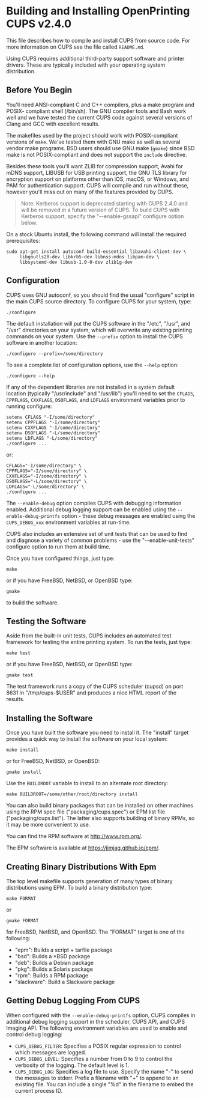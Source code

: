 Building and Installing OpenPrinting CUPS v2.4.0
================================================

This file describes how to compile and install CUPS from source code.  For more
information on CUPS see the file called `README.md`.

Using CUPS requires additional third-party support software and printer drivers.
These are typically included with your operating system distribution.


Before You Begin
----------------

You'll need ANSI-compliant C and C++ compilers, plus a make program and POSIX-
compliant shell (/bin/sh).  The GNU compiler tools and Bash work well and we
have tested the current CUPS code against several versions of Clang and GCC with
excellent results.

The makefiles used by the project should work with POSIX-compliant versions of
`make`.  We've tested them with GNU make as well as several vendor make programs.
BSD users should use GNU make (`gmake`) since BSD make is not POSIX-compliant
and does not support the `include` directive.

Besides these tools you'll want ZLIB for compression support, Avahi for mDNS
support, LIBUSB for USB printing support, the GNU TLS library for encryption
support on platforms other than iOS, macOS, or Windows, and PAM for
authentication support.  CUPS will compile and run without these, however you'll
miss out on many of the features provided by CUPS.

> Note: Kerberos support is deprecated starting with CUPS 2.4.0 and will be
> removed in a future version of CUPS.  To build CUPS with Kerberos support,
> specify the "--enable-gssapi" configure option below.

On a stock Ubuntu install, the following command will install the required
prerequisites:

    sudo apt-get install autoconf build-essential libavahi-client-dev \
         libgnutls28-dev libkrb5-dev libnss-mdns libpam-dev \
         libsystemd-dev libusb-1.0-0-dev zlib1g-dev


Configuration
-------------

CUPS uses GNU autoconf, so you should find the usual "configure" script in the
main CUPS source directory.  To configure CUPS for your system, type:

    ./configure

The default installation will put the CUPS software in the "/etc", "/usr", and
"/var" directories on your system, which will overwrite any existing printing
commands on your system.  Use the `--prefix` option to install the CUPS software
in another location:

    ./configure --prefix=/some/directory

To see a complete list of configuration options, use the `--help` option:

    ./configure --help

If any of the dependent libraries are not installed in a system default location
(typically "/usr/include" and "/usr/lib") you'll need to set the `CFLAGS`,
`CPPFLAGS`, `CXXFLAGS`, `DSOFLAGS`, and `LDFLAGS` environment variables prior to
running configure:

    setenv CFLAGS "-I/some/directory"
    setenv CPPFLAGS "-I/some/directory"
    setenv CXXFLAGS "-I/some/directory"
    setenv DSOFLAGS "-L/some/directory"
    setenv LDFLAGS "-L/some/directory"
    ./configure ...

or:

    CFLAGS="-I/some/directory" \
    CPPFLAGS="-I/some/directory" \
    CXXFLAGS="-I/some/directory" \
    DSOFLAGS="-L/some/directory" \
    LDFLAGS="-L/some/directory" \
    ./configure ...

The `--enable-debug` option compiles CUPS with debugging information enabled.
Additional debug logging support can be enabled using the
`--enable-debug-printfs` option - these debug messages are enabled using the
`CUPS_DEBUG_xxx` environment variables at run-time.

CUPS also includes an extensive set of unit tests that can be used to find and
diagnose a variety of common problems - use the "--enable-unit-tests" configure
option to run them at build time.

Once you have configured things, just type:

    make

or if you have FreeBSD, NetBSD, or OpenBSD type:

    gmake

to build the software.


Testing the Software
--------------------

Aside from the built-in unit tests, CUPS includes an automated test framework
for testing the entire printing system.  To run the tests, just type:

    make test

or if you have FreeBSD, NetBSD, or OpenBSD type:

    gmake test

The test framework runs a copy of the CUPS scheduler (cupsd) on port 8631 in
"/tmp/cups-$USER" and produces a nice HTML report of the results.


Installing the Software
-----------------------

Once you have built the software you need to install it.  The "install" target
provides a quick way to install the software on your local system:

    make install

or for FreeBSD, NetBSD, or OpenBSD:

    gmake install

Use the `BUILDROOT` variable to install to an alternate root directory:

    make BUILDROOT=/some/other/root/directory install

You can also build binary packages that can be installed on other machines using
the RPM spec file ("packaging/cups.spec") or EPM list file
("packaging/cups.list").  The latter also supports building of binary RPMs, so
it may be more convenient to use.

You can find the RPM software at <http://www.rpm.org/>.

The EPM software is available at <https://jimjag.github.io/epm/>.


Creating Binary Distributions With Epm
--------------------------------------

The top level makefile supports generation of many types of binary distributions
using EPM.  To build a binary distribution type:

    make FORMAT

or

    gmake FORMAT

for FreeBSD, NetBSD, and OpenBSD.  The "FORMAT" target is one of the following:

- "epm": Builds a script + tarfile package
- "bsd": Builds a *BSD package
- "deb": Builds a Debian package
- "pkg": Builds a Solaris package
- "rpm": Builds a RPM package
- "slackware": Build a Slackware package


Getting Debug Logging From CUPS
-------------------------------

When configured with the `--enable-debug-printfs` option, CUPS compiles in
additional debug logging support in the scheduler, CUPS API, and CUPS Imaging
API.  The following environment variables are used to enable and control debug
logging:

- `CUPS_DEBUG_FILTER`: Specifies a POSIX regular expression to control which
  messages are logged.
- `CUPS_DEBUG_LEVEL`: Specifies a number from 0 to 9 to control the verbosity of
  the logging. The default level is 1.
- `CUPS_DEBUG_LOG`: Specifies a log file to use.  Specify the name "-" to send
  the messages to stderr.  Prefix a filename with "+" to append to an existing
  file.  You can include a single "%d" in the filename to embed the current
  process ID.
